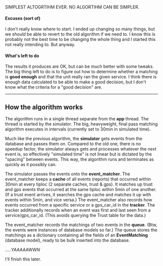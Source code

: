 SIMPLEST ALTOGRTIHM EVER. NO ALGORTIHM CAN BE SIMPLER.

#### Excuses (sort of)

I don't really know where to start. I ended up changing so many things, but we _should_ be able to revert to the old algorithm if we need to. I know this is probably not the best time to be changing the whole thing and I started this not really intending to. But anyway.

#### What's left to do

The results it produces are OK, but can be much better with some tweaks. The big thing left to do is to figure out how to determine whether a matching is **good enough** and that the unit really ran the given service. I think there is enough data calculated to be able to make a good decision, but I don't know what the criteria for a "good decision" are.

---

## How the algorithm works

The algorithm runs in a single thread separate from the **app** thread. The thread is started by the simulator. The big, heavyweight, final pass matching algorithm executes in intervals (currently set to 30min in simulated time).

Much like the previous algorithm, the **simulator** gets events from the database and passes them on. Compared to the old one, there is no speedup factor, the simulator always gets and processes whatever the next event is, so effectively "simulated time" is not linear but is dictated by the "spacing" between events. This way, the algorithm runs and terminates as quickly as it possibly can.

The simulator passes the events onto the **event_matcher**. The event_matcher keeps a **cache** of all events (reports) that occurred within 30min at every tiploc (2 separate caches, trust & gps). It matches up trust and gps events that occurred at the same tiploc within 5min of one another. (If a trust event arrives, it searches the gps cache and matches it up with events within 5min, and vice versa.) The event_matcher also records how events occurred from a specific service or a gps_car_id in the **tracker**. The tracker additionally records when an event was first and last seen from a service/gps_car_id. (This avoids querying the Trust table for the data.)

The event_matcher records the matchings of two events in the **queue**. (Btw, the events were instances of database models so far.) The queue stores the matchings as a dictionary containing all the fields of an **EventMatching** (database model), ready to be bulk inserted into the database.

*.....YAAAAAWWN*

I'll finish this later.
